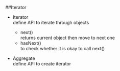 ##Iterator

- Iterator  
define API to iterate through objects
  - next()  
returns current object then move to next one
  - hasNext()  
to check whether it is okay to call next()

- Aggregate  
define API to create iterator
